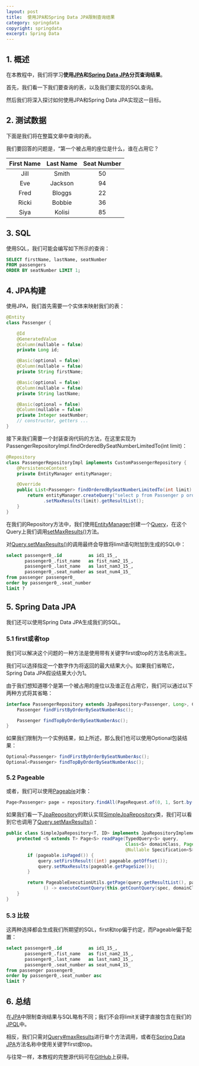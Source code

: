 ```yaml
---
layout: post
title:  使用JPA和Spring Data JPA限制查询结果
category: springdata
copyright: springdata
excerpt: Spring Data
---
```


## 1. 概述

在本教程中，我们将学习**使用[JPA](https://en.wikipedia.org/wiki/Java_Persistence_API)和[Spring Data JPA](https://spring.io/projects/spring-data-jpa)分页查询结果**。

首先，我们看一下我们要查询的表，以及我们要实现的SQL查询。

然后我们将深入探讨如何使用JPA和Spring Data JPA实现这一目标。

## 2. 测试数据

下面是我们将在整篇文章中查询的表。

我们要回答的问题是，“第一个被占用的座位是什么，谁在占用它？

| First Name  | Last Name  | Seat Number |
|:-----------:|:----------:|:-----------:|
|    Jill     |   Smith    |     50      |
|     Eve     |  Jackson   |     94      |
|    Fred     |   Bloggs   |     22      |
|    Ricki    |   Bobbie   |     36      |
|    Siya     |   Kolisi   |     85      |

## 3. SQL

使用SQL，我们可能会编写如下所示的查询：

```sql
SELECT firstName, lastName, seatNumber
FROM passengers
ORDER BY seatNumber LIMIT 1;
```

## 4. JPA构建

使用JPA，我们首先需要一个实体来映射我们的表：

```java
@Entity
class Passenger {

    @Id
    @GeneratedValue
    @Column(nullable = false)
    private Long id;

    @Basic(optional = false)
    @Column(nullable = false)
    private String firstName;

    @Basic(optional = false)
    @Column(nullable = false)
    private String lastName;

    @Basic(optional = false)
    @Column(nullable = false)
    private Integer seatNumber;
    // constructor, getters ...
}
```

接下来我们需要一个封装查询代码的方法，在这里实现为PassengerRepositoryImpl.findOrderedBySeatNumberLimitedTo(int limit)：

```java
@Repository
class PassengerRepositoryImpl implements CustomPassengerRepository {
    @PersistenceContext
    private EntityManager entityManager;

    @Override
    public List<Passenger> findOrderedBySeatNumberLimitedTo(int limit) {
        return entityManager.createQuery("select p from Passenger p order by p.seatNumber", Passenger.class)
              .setMaxResults(limit).getResultList();
    }
}
```

在我们的Repository方法中，我们使用[EntityManager](https://docs.oracle.com/javaee/7/api/javax/persistence/EntityManager.html)创建一个[Query](https://docs.oracle.com/javaee/7/api/javax/persistence/Query.html)，在这个Query上我们调用[setMaxResults()](https://docs.oracle.com/javaee/7/api/javax/persistence/Query.html#setMaxResults-int-)方法。

对[Query.setMaxResults()](https://docs.oracle.com/javaee/7/api/javax/persistence/Query.html#setMaxResults-int-)的调用最终会导致将limit语句附加到生成的SQL中：

```sql
select passenger0_.id          as id1_15_,
       passenger0_.fist_name   as fist_nam2_15_,
       passenger0_.last_name   as last_nam3_15_,
       passenger0_.seat_number as seat_num4_15_
from passenger passenger0_
order by passenger0_.seat_number
limit ?
```

## 5. Spring Data JPA

我们还可以使用Spring Data JPA生成我们的SQL。

### 5.1 first或者top

我们可以解决这个问题的一种方法是使用带有关键字first或top的方法名称派生。

我们可以选择指定一个数字作为将返回的最大结果大小。如果我们省略它，Spring Data JPA假设结果大小为1。

由于我们想知道哪个是第一个被占用的座位以及谁正在占用它，我们可以通过以下两种方式将其省略：

```java
interface PassengerRepository extends JpaRepository<Passenger, Long>, CustomPassengerRepository {
    Passenger findFirstByOrderBySeatNumberAsc();

    Passenger findTopByOrderBySeatNumberAsc();
}
```

如果我们限制为一个实例结果，如上所述，那么我们也可以使用Optional包装结果：

```java
Optional<Passenger> findFirstByOrderBySeatNumberAsc();
Optional<Passenger> findTopByOrderBySeatNumberAsc();
```

### 5.2 Pageable

或者，我们可以使用[Pageable](https://docs.spring.io/spring-data/commons/docs/current/api/org/springframework/data/domain/Pageable.html)对象：

```java
Page<Passenger> page = repository.findAll(PageRequest.of(0, 1, Sort.by(Sort.Direction.ASC, "seatNumber")));
```

如果我们看一下[JpaRepository](https://docs.spring.io/spring-data/jpa/docs/current/api/org/springframework/data/jpa/repository/JpaRepository.html)的默认实现[SimpleJpaRepository](https://docs.spring.io/spring-data/jpa/docs/current/api/org/springframework/data/jpa/repository/support/SimpleJpaRepository.html)类，我们可以看到它也调用了[Query.setMaxResults()](https://docs.oracle.com/javaee/7/api/javax/persistence/Query.html#setMaxResults-int-)：

```java
public class SimpleJpaRepository<T, ID> implements JpaRepositoryImplementation<T, ID> {
    protected <S extends T> Page<S> readPage(TypedQuery<S> query,
                                             Class<S> domainClass, Pageable pageable,
                                             @Nullable Specification<S> spec) {
        if (pageable.isPaged()) {
            query.setFirstResult((int) pageable.getOffset());
            query.setMaxResults(pageable.getPageSize());
        }

        return PageableExecutionUtils.getPage(query.getResultList(), pageable,
              () -> executeCountQuery(this.getCountQuery(spec, domainClass)));
    }
}
```

### 5.3 比较

这两种选择都会生成我们所期望的SQL，first和top偏于约定，而Pageable偏于配置：

```sql
select passenger0_.id          as id1_15_,
       passenger0_.fist_name   as fist_nam2_15_,
       passenger0_.last_name   as last_nam3_15_,
       passenger0_.seat_number as seat_num4_15_
from passenger passenger0_
order by passenger0_.seat_number asc
limit ?
```

## 6. 总结

在[JPA](https://en.wikipedia.org/wiki/Java_Persistence_API)中限制查询结果与SQL略有不同；我们不会将limit关键字直接包含在我们的[JPQL](https://en.wikipedia.org/wiki/Java_Persistence_Query_Language)中。

相反，我们只需对[Query#maxResults](https://docs.spring.io/spring-data/jpa/docs/current/api/org/springframework/data/jpa/repository/support/SimpleJpaRepository.html)进行单个方法调用，或者在[Spring Data JPA](https://docs.spring.io/spring-data/jpa/docs/current/reference/html/#repositories.limit-query-result)方法名称中使用关键字first或top。

与往常一样，本教程的完整源代码可在[GitHub](https://github.com/tuyucheng7/taketoday-tutorial4j/tree/master/spring-data-modules)上获得。